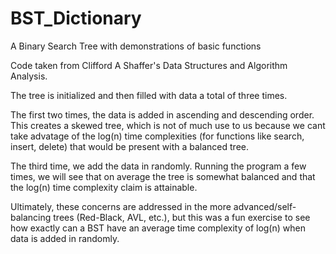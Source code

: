 # BST_Dictionary
A Binary Search Tree with demonstrations of basic functions

Code taken from Clifford A Shaffer's Data Structures and Algorithm Analysis.

The tree is initialized and then filled with data a total of three times.

The first two times, the data is added in ascending and descending order. This creates a skewed tree, which is not of much use to us because we cant take advatage of the log(n) time complexities (for functions like search, insert, delete) that would be present with a balanced tree.

The third time, we add the data in randomly. Running the program a few times, we will see that on average the tree is somewhat balanced and that the log(n) time complexity claim is attainable. 

Ultimately, these concerns are addressed in the more advanced/self-balancing trees (Red-Black, AVL, etc.), but this was a fun exercise to see how exactly can a BST have an average time complexity of log(n) when data is added in randomly. 
